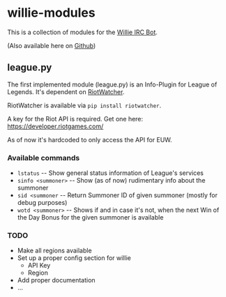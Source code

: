 # willie-modules

This is a collection of modules for the [Willie IRC Bot](http://willie.dftba.net/).

(Also available here on [Github](https://github.com/embolalia/willie))


## league.py

The first implemented module (league.py) is an Info-Plugin for League of Legends.
It's dependent on [RiotWatcher](https://github.com/pseudonym117/Riot-Watcher/).

RiotWatcher is available via `pip install riotwatcher`.

A key for the Riot API is required. Get one here: https://developer.riotgames.com/

As of now it's hardcoded to only access the API for EUW.


### Available commands

- `lstatus` -- Show general status information of League's services
- `sinfo <summoner>` -- Show (as of now) rudimentary info about the summoner
- `sid <summoner` -- Return Summoner ID of given summoner (mostly for debug purposes)
- `wotd <summoner>` -- Shows if and in case it's not, when the next Win of the Day Bonus for the given summoner is available

### TODO
- Make all regions available
- Set up a proper config section for willie
  - API Key 
  - Region
- Add proper documentation
- ...

